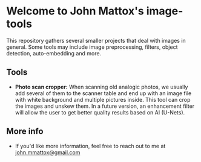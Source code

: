 # Welcome to John Mattox's image-tools

This repository gathers several smaller projects that deal with images in general. Some tools may include image preprocessing, filters, object detection, auto-embedding and more.


## Tools

 - **Photo scan cropper:** When scanning old analogic photos, we usually add several of them to the scanner table and end up with an image file with white background and multiple pictures inside. This tool can crop the images and unskew them. In a future version, an enhancement filter will allow the user to get better quality results based on AI (U-Nets).

## More info
- If you'd like more information, feel free to reach out to me at john.mmattox@gmail.com